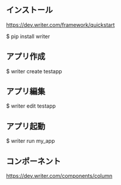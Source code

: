 ## インストール
https://dev.writer.com/framework/quickstart

$ pip install writer

## アプリ作成
$ writer create testapp
## アプリ編集
$ writer edit testapp
## アプリ起動
$ writer run my_app

## コンポーネント
https://dev.writer.com/components/column
